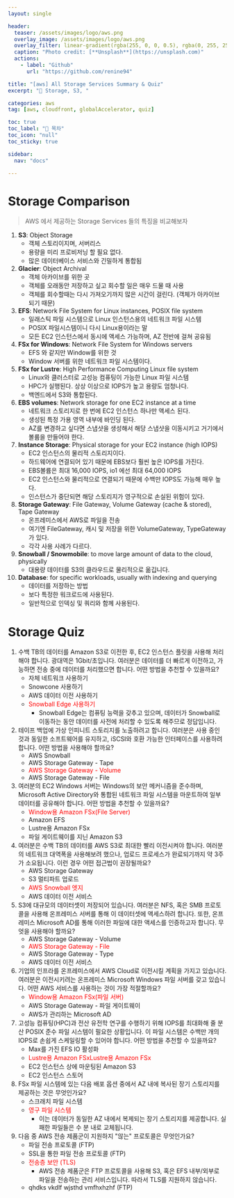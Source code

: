 ```yaml
---
layout: single

header:
  teaser: /assets/images/logo/aws.png
  overlay_image: /assets/images/logo/aws.png
  overlay_filter: linear-gradient(rgba(255, 0, 0, 0.5), rgba(0, 255, 255, 0.5))
  caption: "Photo credit: [**Unsplash**](https://unsplash.com)"
  actions:
    - label: "Github"
      url: "https://github.com/renine94"

title: "[aws] All Storage Services Summary & Quiz"
excerpt: "🚀 Storage, S3, "

categories: aws
tag: [aws, cloudfront, globalAccelerator, quiz]

toc: true
toc_label: "📕 목차"
toc_icon: "null"
toc_sticky: true

sidebar:
  nav: "docs"

---
```


# Storage Comparison

> AWS 에서 제공하는 Storage Services 들의 특징을 비교해보자

1. **S3**: Object Storage
   - 객체 스토리이지며, 서버리스
   - 용량을 미리 프로비저닝 할 필요 없다.
   - 많은 데이터베이스 서비스와 긴밀하게 통합됨
2. **Glacier**: Object Archival
   - 객체 아카이브를 위한 곳
   - 객체를 오래동안 저장하고 싶고 회수할 일은 매우 드물 때 사용
   - 객체를 회수할때는 다시 가져오기까지 많은 시간이 걸린다. (객체가 아카이브 되기 때문)
3. **EFS**: Network File System for Linux instances, POSIX file system
   - 일래스틱 파일 시스템으로 Linux 인스턴스용의 네트워크 파일 시스템
   - POSIX 파일시스템이니 다시 Linux용이라는 말
   - 모든 EC2 인스턴스에서 동시에 액세스 가능하며, AZ 전반에 걸쳐 공유됨
4. **FSx for Windows**: Network File System for Windows servers
   - EFS 와 같지만 Window를 위한 것
   - Window 서버를 위한 네트워크 파일 시스템이다.
5. **FSx for Lustre**: High Performance Computing Linux file system
   - Linux와 클러스터로 고성능 컴퓨팅이 가능한 Linux 파일 시스템
   - HPC가 실행된다. 상상 이상으로 IOPS가 높고 용량도 엄청나다.
   - 백엔드에서 S3와 통합된다.
6. **EBS volumes**: Network storage for one EC2 instance at a time
   - 네트워크 스토리지로 한 번에 EC2 인스턴스 하나만 액세스 된다.
   - 생성된 특정 가용 영역 내부에 바인딩 된다.
   - AZ를 변경하고 싶다면 스냅샷을 생성해서 해당 스냅샷을 이동시키고 거기에서 볼륨을 만들어야 한다.
7. **Instance Storage**: Physical storage for your EC2 instance (high IOPS)
   - EC2 인스턴스의 물리적 스토리지이다.
   - 하드웨어에 연결되어 있기 때문에 EBS보다 훨씬 높은 IOPS를 가진다.
   - EBS볼륨은 최대 16,000 IOPS, io1 에선 최대 64,000 IOPS 
   - EC2 인스턴스와 물리적으로 연결되기 때문에 수백만 IOPS도 가능해 매우 높다.
   - 인스턴스가 중단되면 해당 스토리지가 영구적으로 손실된 위험이 있다.
8. **Storage Gateway**: File Gateway, Volume Gateway (cache & stored), Tape Gateway
   - 온프레미스에서 AWS로 파일을 전송
   - 여기엔 FileGateway, 캐시 및 저장을 위한 VolumeGateway, TypeGateway가 있다.
   - 각각 사용 사례가 다르다.
9. **Snowball / Snowmobile**: to move large amount of data to the cloud, physically
   - 대용량 데이터를 S3의 클라우드로 물리적으로 옮깁니다.
10. **Database**: for specific workloads, usually with indexing and querying
    - 데이터를 저장하는 방법
    - 보다 특정한 워크로드에 사용된다.
    - 일반적으로 인덱싱 및 쿼리와 함께 사용된다.





# Storage Quiz

1. 수백 TB의 데이터를 Amazon S3로 이전한 후, EC2 인스턴스 플릿을 사용해 처리해야 합니다. 광대역은 1Gbit/초입니다. 여러분은 데이터를 더 빠르게 이전하고, 가능하면 전송 중에 데이터를 처리했으면 합니다. 어떤 방법을 추천할 수 있을까요?
   - 자체 네트워크 사용하기
   - Snowcone 사용하기
   - AWS 데이터 이전 사용하기
   - <span style="color: red;">Snowball Edge 사용하기</span>
     - Snowball Edge는 컴퓨팅 능력을 갖추고 있으며, 데이터가 Snowball로 이동하는 동안 데이터를 사전에 처리할 수 있도록 해주므로 정답입니다.
2. 테이프 백업에 가상 인피니트 스토리지를 노출하려고 합니다. 여러분은 사용 중인 것과 동일한 소프트웨어를 유지하고, iSCSI와 호환 가능한 인터페이스를 사용하려 합니다. 어떤 방법을 사용해야 할까요?
   - AWS Snowball
   - AWS Storage Gateway - Tape
   - <span style="color: red;">AWS Storage Gateway - Volume</span>
   - AWS Storage Gateway - File
3. 여러분의 EC2 Windows 서버는 Windows의 보안 메커니즘을 준수하며, Microsoft Active Directory와 통합된 네트워크 파일 시스템을 마운트하여 일부 데이터를 공유해야 합니다. 어떤 방법을 추천할 수 있을까요?
   - <span style="color: red;">Window용 Amazon FSx(File Server)</span>
   - Amazon EFS
   - Lustre용 Amazon FSx
   - 파일 게이트웨이를 지닌 Amazon S3
4. 여러분은 수백 TB의 데이터를 AWS S3로 최대한 빨리 이전시켜야 합니다. 여러분의 네트워크 대역폭을 사용해보려 했으나, 업로드 프로세스가 완료되기까지 약 3주가 소요됩니다. 이런 경우 어떤 접근법이 권장될까요?
   - AWS Storage Gateway
   - S3 멀티파트 업로드
   - <span style="color: red;">AWS Snowball 엣지</span>
   - AWS 데이터 이전 서비스
5. S3에 대규모의 데이터셋이 저장되어 있습니다. 여러분은 NFS, 혹은 SMB 프로토콜을 사용해 온프레미스 서버를 통해 이 데이터셋에 액세스하려 합니다. 또한, 온프레미스 Microsoft AD를 통해 이러한 파일에 대한 액세스를 인증하고자 합니다. 무엇을 사용해야 할까요?
   - AWS Storage Gateway - Volume
   - <span style="color: red;">AWS Storage Gateway - File</span>
   - AWS Storage Gateway - Type
   - AWS 데이터 이전 서비스
6. 기업의 인프라를 온프레미스에서 AWS Cloud로 이전시킬 계획을 가지고 있습니다. 여러분은 이전시키려는 온프레미스 Microsoft Windows 파일 서버를 갖고 있습니다. 어떤 AWS 서비스를 사용하는 것이 가장 적절할까요?
   - <span style="color: red;">Window용 Amazon FSx(파일 서버)</span>
   - AWS Storage Gateway - 파일 게이트웨이
   - AWS가 관리하는 Microsoft AD
7. 고성능 컴퓨팅(HPC)과 전산 유전학 연구를 수행하기 위해 IOPS를 최대화해 줄 분산 POSIX 준수 파일 시스템이 필요한 상황입니다. 이 파일 시스템은 수백만 개의 IOPS로 손쉽게 스케일링할 수 있어야 합니다. 어떤 방법을 추천할 수 있을까요?
   - Max를 가진 EFS IO 활성화
   - <span style="color: red;">Lustre용 Amazon FSxLustre용 Amazon FSx</span>
   - EC2 인스턴스 상에 마운팅된 Amazon S3
   - EC2 인스턴스 스토어
8. FSx 파일 시스템에 있는 다음 배포 옵션 중에서 AZ 내에 복사된 장기 스토리지를 제공하는 것은 무엇인가요?
   - 스크래치 파일 시스템
   - <span style="color: red;">영구 파일 시스템</span>
     - 이는 데이터가 동일한 AZ 내에서 복제되는 장기 스토리지를 제공합니다. 실패한 파일들은 수 분 내로 교체됩니다.
9. 다음 중 AWS 전송 제품군이 지원하지 "않는" 프로토콜은 무엇인가요?
   - 파일 전송 프로토콜 (FTP)
   - SSL을 통한 파일 전송 프로토콜 (FTP)
   - <span style="color: red;">전송층 보안 (TLS)</span>
     - AWS 전송 제품군은 FTP 프로토콜을 사용해 S3, 혹은 EFS 내부/외부로 파일을 전송하는 관리 서비스입니다. 따라서 TLS를 지원하지 않습니다.
   - qhdks vkdlf wjsthd vmfhxhzhf (FTP)





